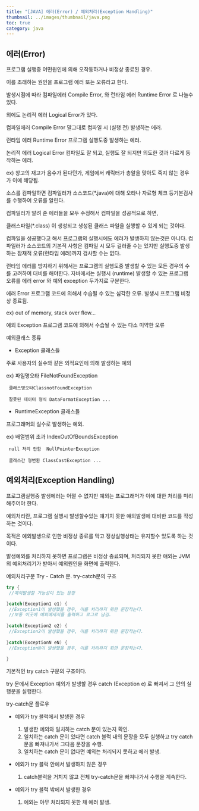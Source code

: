 ```yaml
---
title: "[JAVA] 에러(Error) / 예외처리(Exception Handling)"
thumbnail: ../images/thumbnail/java.png
toc: true
category: java
---
```


## 에러(Error) 

프로그램 실행중 어떤원인에 의해 오작동하거나 비정상 종료된 경우.

이를 초래하는 원인을 프로그램 에러 또는 오류라고 한다.

발생시점에 따라 컴파일에러 Compile Error, 와 런타임 에러 Runtime Error 로 나눌수 있다. 

외에도 논리적 에러 Logical Error가 있다. 

 
컴파일에러 Compile Error
말그대로 컴파일 시 (실행 전) 발생하는 에러.

 

런타임 에러 Runtime Error
프로그램 실행도중 발생하는 에러.

 
논리적 에러 Logical Error
컴파일도 잘 되고, 실행도 잘 되지만 의도한 것과 다르게 동작하는 에러.

ex) 창고의 재고가 음수가 된다던가, 게임에서 캐릭터가 총알을 맞아도 죽지 않는 경우가 이에 해당됨.

 

소스를 컴파일하면 컴파일러가 소스코드(*.java)에 대해 오타나 자료형 체크 등기본검사를 수행하여 오류를 알린다.

컴파일러가 알려 준 에러들을 모두 수정해서 컴파일을 성공적으로 하면,

클래스파일(*.class) 이 생성되고 생성된 클래스 파일을 실행할 수 있게 되는 것이다. 

 

컴파일을 성공했다고 해서 프로그램의 실행시에도 에러가 발생하지 않는것은 아니다. 컴파일러가 소스코드의 기본적 사항은 컴파일 시 모두 걸러줄 수는 있지만 실행도중 발생하는 잠재적 오류(런타임 에러)까지 검사할 수는 없다.

런타임 에러를 방지하기 위해서는 프로그램의 실행도중 발생할 수 있는 모든 경우의 수를 고려하여 대비를 해야한다. 자바에서는 실행시 (runtime) 발생할 수 있는 프로그램 오류를 에러 error 와 예외 exception 두가지로 구분한다. 

 

에러 Error 
프로그램 코드에 의해서 수습될 수 있는 심각한 오류. 발생시 프로그램 비정상 종료됨.

ex) out of memory, stack over flow... 

 
예외 Exception 
프로그램 코드에 의해서 수습될 수 있는 다소 미약한 오류 

 

예외클래스 종류 

- Exception 클래스들

주로 사용자의 실수와 같은 외적요인에 의해 발생하는 예외

 

ex) 파일명오타 FileNotFoundException 

     클래스명오타ClassnotFoundException

     잘못된 데이터 형식 DataFormatException ...

 

- RuntimeException 클래스들

프로그래머의 실수로 발생하는 예외.

 

ex) 배열범위 초과 IndexOutOfBoundsException

     null 처리 안함  NullPointerException

     클래스간 형변환 ClassCastException ...

## 예외처리(Exception Handling)
프로그램실행중 발생에러는 어쩔 수 없지만 예외는 프로그래머가 이에 대한 처리를 미리 해주어야 한다.

예외처리란, 프로그램 실행시 발생할수있는 얘기치 못한 얘외발생에 대비한 코드를 작성하는 것이다.

목적은 예외발생으로 인한 비정상 종료를 막고 정상실행상태는 유지할수 있도록 하는 것이다.

발생예외를 처리하지 못하면 프로그램은 비정상 종료되며, 처리되지 못한 얘외는 JVM의 예외처리기가 받아서 예외원인을 화면에 출력한다.

예외처리구문 Try - Catch 문. 
try-catch문의 구조 
```java
try {
 //예외발생할 가능성이 있는 문장 

}catch(Exception1 e1) {
 //Exception1이 발생했을 경우, 이를 처리하지 위한 문장적는다.
 //보통 이곳에 예외메세지를 출력하고 로그로 남김.
 
}catch(Exception2 e2) {
 //Exception2이 발생했을 경우, 이를 처리하지 위한 문장적는다.
 
}catch(ExceptionN eN) {
 //ExceptionN이 발생했을 경우, 이를 처리하지 위한 문장적는다.
 
}
```

기본적인 try catch 구문의 구조이다.

try 문에서 Exception 예외가 발생할 경우 catch (Exception e) 로 빠져서 그 안의 실행문을 실행한다.

 

 

try-catch문 플로우 

- 예외가 try 블럭에서 발생한 경우
    1. 발생한 예외와 일치하는 catch 문이 있는지 확인. 
    2. 일치하는 catch 문이 있다면 catch 블럭 내의 문장을 모두 실행하고 try catch 문을 빠져나가서 그다음 문장을 수행.
    3. 일치하는 catch 문이 없다면 예외는 처리되지 못하고 에러 발생.

- 예외가 try 블럭 안에서 발생하지 않은 경우

    1. catch블럭을 거치지 않고 전체 try-catch문을 빠져나가서 수행을 계속한다. 

- 예외가 try 블럭 밖에서 발생한 경우
    1. 예외는 아무 처리되지 못한 채 에러 발생.